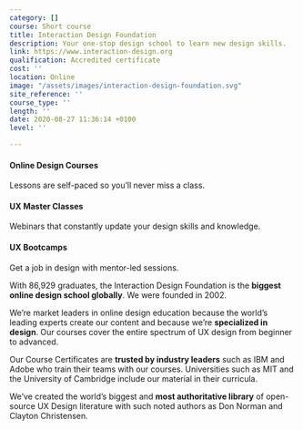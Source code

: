 ```yaml
---
category: []
course: Short course
title: Interaction Design Foundation
description: Your one-stop design school to learn new design skills.
link: https://www.interaction-design.org
qualification: Accredited certificate
cost: ''
location: Online
image: "/assets/images/interaction-design-foundation.svg"
site_reference: ''
course_type: ''
length: ''
date: 2020-08-27 11:36:14 +0100
level: ''

---
```

#### Online Design Courses

Lessons are self-paced so you’ll never miss a class.

#### UX Master Classes

Webinars that constantly update your design skills and knowledge.

#### UX Bootcamps

Get a job in design with mentor-led sessions.

With 86,929 graduates, the Interaction Design Foundation is the **biggest online design school globally**. We were founded in 2002.

We’re market leaders in online design education because the world’s leading experts create our content and because we’re **specialized in design**. Our courses cover the entire spectrum of UX design from beginner to advanced.

Our Course Certificates are **trusted by industry leaders** such as IBM and Adobe who train their teams with our courses. Universities such as MIT and the University of Cambridge include our material in their curricula.

We’ve created the world’s biggest and **most authoritative library** of open-source UX Design literature with such noted authors as Don Norman and Clayton Christensen.